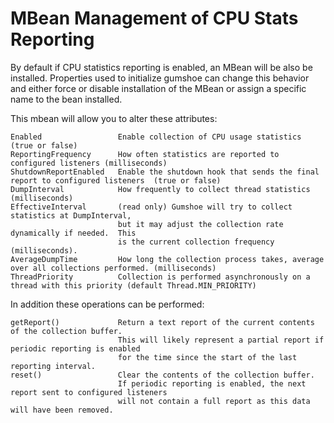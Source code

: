 MBean Management of CPU Stats Reporting
=======================================

By default if CPU statistics reporting is enabled, an MBean will be also be installed.
Properties used to initialize gumshoe can change this behavior and either force or disable
installation of the MBean or assign a specific name to the bean installed.

This mbean will allow you to alter these attributes:

    Enabled                 Enable collection of CPU usage statistics (true or false)
    ReportingFrequency      How often statistics are reported to configured listeners (milliseconds)
    ShutdownReportEnabled   Enable the shutdown hook that sends the final report to configured listeners  (true or false)
    DumpInterval            How frequently to collect thread statistics (milliseconds)
    EffectiveInterval       (read only) Gumshoe will try to collect statistics at DumpInterval,
                            but it may adjust the collection rate dynamically if needed.  This
                            is the current collection frequency (milliseconds).
    AverageDumpTime         How long the collection process takes, average over all collections performed. (milliseconds)
    ThreadPriority          Collection is performed asynchronously on a thread with this priority (default Thread.MIN_PRIORITY)

In addition these operations can be performed:

    getReport()             Return a text report of the current contents of the collection buffer.
                            This will likely represent a partial report if periodic reporting is enabled
                            for the time since the start of the last reporting interval.
    reset()                 Clear the contents of the collection buffer.
                            If periodic reporting is enabled, the next report sent to configured listeners
                            will not contain a full report as this data will have been removed.